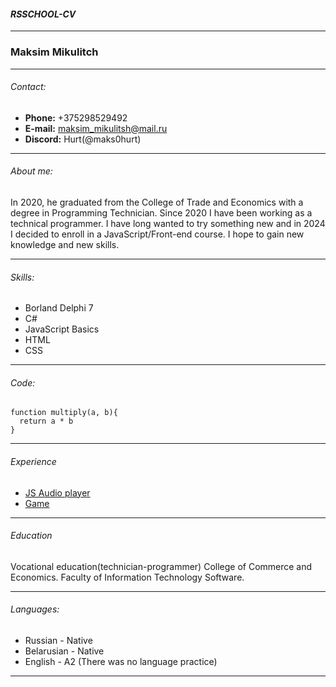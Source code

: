 #### ***RSSCHOOL-CV***
----
### Maksim Mikulitch
----
###### Contact:
* **Phone:** +375298529492
* **E-mail:** maksim_mikulitsh@mail.ru
* **Discord:** Hurt(@maks0hurt) 

*****
###### About me:
In 2020, he graduated from the College of Trade and Economics with a degree in Programming Technician. Since 2020 I have been working as a technical programmer. I have long wanted to try something new and in 2024 I decided to enroll in a JavaScript/Front-end course. I hope to gain new knowledge and new skills.

*****
###### Skills:
- Borland Delphi 7
- C#
- JavaScript Basics
- HTML
- CSS

-----
###### Code:
```
function multiply(a, b){
  return a * b
}
```
-----

###### Experience
- [JS Audio player](https://rolling-scopes-school.github.io/maks0hurt-JSFEPRESCHOOL2024Q2/js30-1.2-audio-player/index.html "Audio player")
- [Game](https://rolling-scopes-school.github.io/maks0hurt-JSFEPRESCHOOL2024Q2/random-game/game.html "My firs game")
-----

###### Education
Vocational education(technician-programmer)
College of Commerce and Economics.
Faculty of Information Technology Software.

-----

###### Languages:
- Russian - Native
- Belarusian - Native
- English - A2 (There was no language practice)

-----